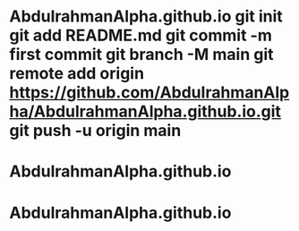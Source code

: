 # AbdulrahmanAlpha.github.io git init git add README.md git commit -m first commit git branch -M main git remote add origin https://github.com/AbdulrahmanAlpha/AbdulrahmanAlpha.github.io.git git push -u origin main
# AbdulrahmanAlpha.github.io
# AbdulrahmanAlpha.github.io
